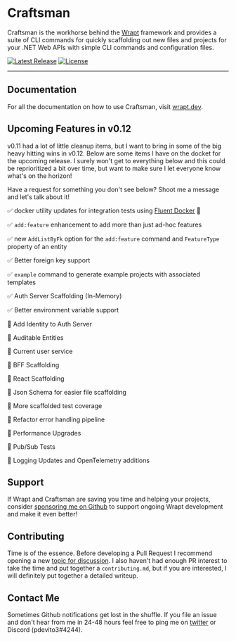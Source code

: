 # Craftsman

Craftsman is the workhorse behind the [Wrapt](https://wrapt.dev) framework and provides a suite of CLI commands for quickly scaffolding out new files and projects for your .NET Web APIs with simple CLI commands and configuration files.

<p>
    <a href="https://github.com/pdevito3/craftsman/releases"><img src="https://img.shields.io/nuget/v/craftsman.svg" alt="Latest Release"></a>   
    <a href="https://github.com/pdevito3/craftsman/blob/master/LICENSE.txt"><img src ="https://img.shields.io/github/license/mashape/apistatus.svg?maxAge=2592000" alt="License"></a>
</p>

------

## Documentation

For all the documentation on how to use Craftsman, visit [wrapt.dev](https://wrapt.dev).

## Upcoming Features in v0.12

v0.11 had a lot of little cleanup items, but I want to bring in some of the big heavy hitting wins in v0.12. Below are some items I have on the docket for the upcoming release. I surely won't get to everything below and this could be reprioritized a bit over time, but want to make sure I let everyone know what's on the horizon! 

Have a request for something you don't see below? Shoot me a message and let's talk about it!

✅ docker utility updates for integration tests using [Fluent Docker](https://github.com/mariotoffia/FluentDocker) 🐳

✅  `add:feature` enhancement to add more than just ad-hoc features

✅  new `AddListByFk` option for the `add:feature`  command and `FeatureType` property of an entity

✅ Better foreign key support

✅ `example` command to generate example projects with associated templates

✅ Auth Server Scaffolding (In-Memory)

✅ Better environment variable support

🚧 Add Identity to Auth Server

🚧 Auditable Entities

🚧 Current user service

🚧 BFF Scaffolding

🚧 React Scaffolding

🚧 Json Schema for easier file scaffolding

🚧 More scaffolded test coverage

🚧 Refactor error handling pipeline

🚧 Performance Upgrades

🚧 Pub/Sub Tests

🚧 Logging Updates and OpenTelemetry additions 

## Support

If Wrapt and Craftsman are saving you time and helping your projects, consider [sponsoring me on Github](https://github.com/sponsors/pdevito3) to support ongoing Wrapt development and make it even better!

## Contributing

Time is of the essence. Before developing a Pull Request I recommend opening a new [topic for discussion](https://github.com/pdevito3/craftsman/discussions). I also haven't had enough PR interest to take the time and put together a `contributing.md`, but if you are interested, I will definitely put together a detailed writeup.

## Contact Me

Sometimes Github notifications get lost in the shuffle. If you file an issue and don't hear from me in 24-48 hours feel free to ping me on [twitter](https://twitter.com/pdevito3) or Discord (pdevito3#4244).